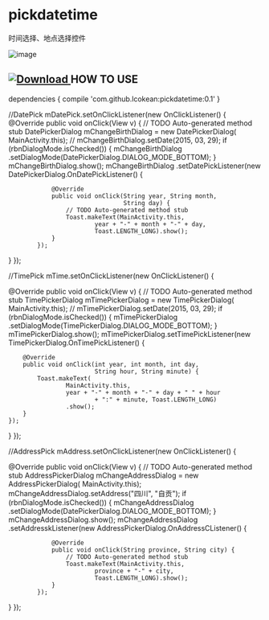 # pickdatetime

时间选择、地点选择控件

![image](https://github.com/lcokean/pickdatetime/blob/master/art/timepicker.gif)

[ ![Download](https://api.bintray.com/packages/pengjian1993/maven/pickdatetime/images/download.svg) ](https://bintray.com/pengjian1993/maven/pickdatetime/_latestVersion)
HOW TO USE
-----------


dependencies {
    compile 'com.github.lcokean:pickdatetime:0.1'
}


//DatePick
mDatePick.setOnClickListener(new OnClickListener() {
@Override
public void onClick(View v) {
    // TODO Auto-generated method stub
    DatePickerDialog mChangeBirthDialog = new DatePickerDialog(
            MainActivity.this);
    // mChangeBirthDialog.setDate(2015, 03, 29);
    if (rbnDialogMode.isChecked()) {
        mChangeBirthDialog
                .setDialogMode(DatePickerDialog.DIALOG_MODE_BOTTOM);
    }
    mChangeBirthDialog.show();
    mChangeBirthDialog
            .setDatePickListener(new DatePickerDialog.OnDatePickListener() {

                @Override
                public void onClick(String year, String month,
                                    String day) {
                    // TODO Auto-generated method stub
                    Toast.makeText(MainActivity.this,
                            year + "-" + month + "-" + day,
                            Toast.LENGTH_LONG).show();
                }
            });
}
});

//TimePick
mTime.setOnClickListener(new OnClickListener() {

@Override
public void onClick(View v) {
    // TODO Auto-generated method stub
    TimePickerDialog mTimePickerDialog = new TimePickerDialog(
            MainActivity.this);
    // mTimePickerDialog.setDate(2015, 03, 29);
    if (rbnDialogMode.isChecked()) {
        mTimePickerDialog
                .setDialogMode(TimePickerDialog.DIALOG_MODE_BOTTOM);
    }
    mTimePickerDialog.show();
    mTimePickerDialog.setTimePickListener(new TimePickerDialog.OnTimePickListener() {

        @Override
        public void onClick(int year, int month, int day,
                            String hour, String minute) {
            Toast.makeText(
                    MainActivity.this,
                    year + "-" + month + "-" + day + " " + hour
                            + ":" + minute, Toast.LENGTH_LONG)
                    .show();
        }
    });
}
});

//AddressPick
mAddress.setOnClickListener(new OnClickListener() {

@Override
public void onClick(View v) {
    // TODO Auto-generated method stub
    AddressPickerDialog mChangeAddressDialog = new AddressPickerDialog(
            MainActivity.this);
    mChangeAddressDialog.setAddress("四川", "自贡");
    if (rbnDialogMode.isChecked()) {
        mChangeAddressDialog
                .setDialogMode(DatePickerDialog.DIALOG_MODE_BOTTOM);
    }
    mChangeAddressDialog.show();
    mChangeAddressDialog
            .setAddresskListener(new AddressPickerDialog.OnAddressCListener() {

                @Override
                public void onClick(String province, String city) {
                    // TODO Auto-generated method stub
                    Toast.makeText(MainActivity.this,
                            province + "-" + city,
                            Toast.LENGTH_LONG).show();
                }
            });
}
});
